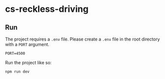 # cs-reckless-driving

## Run
The project requires a `.env` file. Please create a `.env` file in the root directory with a `PORT` argument.
```dotenv
PORT=4500
```

Run the project like so:
```shell
npm run dev
```
